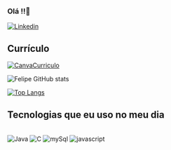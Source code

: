 ### Olá !!👋

[![Linkedin](https://img.shields.io/badge/LinkedIn-0077B5?style=for-the-badge&logo=linkedin&logoColor=white)](https://www.linkedin.com/in/felipe-bezerra-de-almeida-376b49230/)
## Currículo
[![CanvaCurriculo](https://img.shields.io/badge/Canva-%2300C4CC.svg?&style=for-the-badge&logo=Canva&logoColor=white)](https://www.canva.com/design/DAFslS6iYZg/q2Myu2IqR7J96v7HQfa3kQ/edit?utm_content=DAFslS6iYZg&utm_campaign=designshare&utm_medium=link2&utm_source=sharebutton)

![Felipe GitHub stats](https://github-readme-stats.vercel.app/api?username=FelipeBalmeida&show_icons=true&theme=radical)

[![Top Langs](https://github-readme-stats.vercel.app/api/top-langs/?username=FelipeBalmeida&layout=pie)](https://github.com/anuraghazra/github-readme-stats)    

## Tecnologias que eu uso no meu dia

<div styLe="dysplay: inline_block"><br/>
    <img aling="center" alt="Java" src="https://img.shields.io/badge/Java-ED8B00?style=for-the-badge&logo=openjdk&logoColor=white" />
    <img aling="center" alt="C" src="https://img.shields.io/badge/C-00599C?style=for-the-badge&logo=c&logoColor=white" />
    <img aling="center" alt="mySql" src="https://img.shields.io/badge/MySQL-00000F?style=for-the-badge&logo=mysql&logoColor=white" />
    <img aling="center" alt="javascript" src="https://img.shields.io/badge/JavaScript-F7DF1E?style=for-the-badge&logo=javascript&logoColor=black" />
</div>

